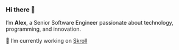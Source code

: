 ### Hi there 👋

I’m **Alex**, a Senior Software Engineer passionate about technology, programming, and innovation.  

🔭 I’m currently working on [Skroll](https://github.com/abianche/skroll)

<!--

![GitHub stats](https://github-readme-stats.vercel.app/api?username=abianche&show_icons=true&theme=default)
![Top Langs](https://github-readme-stats.vercel.app/api/top-langs/?username=abianche&layout=compact)

**abianche/abianche** is a ✨ _special_ ✨ repository because its `README.md` (this file) appears on your GitHub profile.

Here are some ideas to get you started:

- 🔭 I’m currently working on ...
- 🌱 I’m currently learning ...
- 👯 I’m looking to collaborate on ...
- 🤔 I’m looking for help with ...
- 💬 Ask me about ...
- 📫 How to reach me: ...
- 😄 Pronouns: ...
- ⚡ Fun fact: ...
-->
